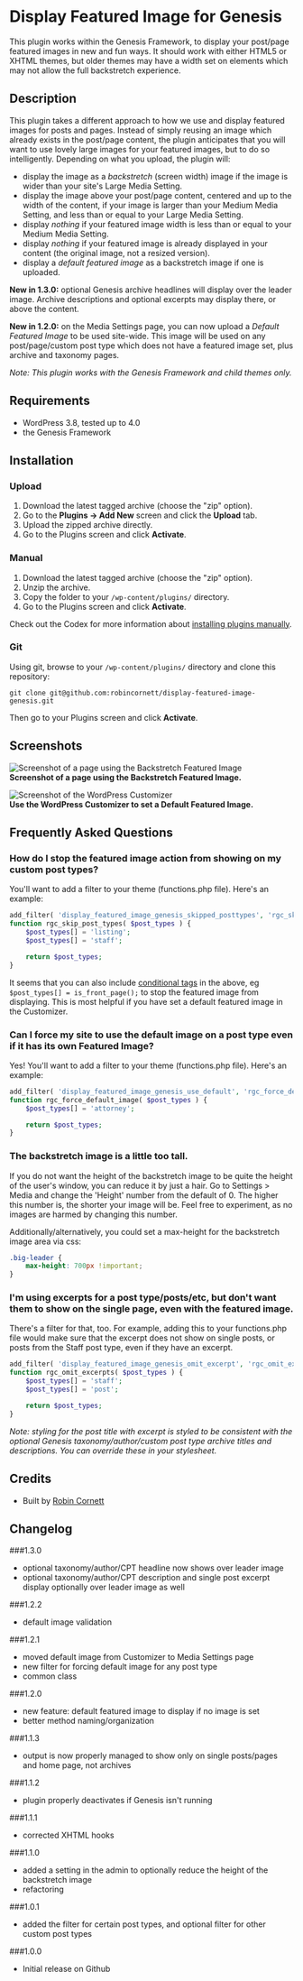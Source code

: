 # Display Featured Image for Genesis

This plugin works within the Genesis Framework, to display your post/page featured images in new and fun ways. It should work with either HTML5 or XHTML themes, but older themes may have a width set on elements which may not allow the full backstretch experience.

## Description

This plugin takes a different approach to how we use and display featured images for posts and pages. Instead of simply reusing an image which already exists in the post/page content, the plugin anticipates that you will want to use lovely large images for your featured images, but to do so intelligently. Depending on what you upload, the plugin will:

* display the image as a _backstretch_ (screen width) image if the image is wider than your site's Large Media Setting.
* display the image above your post/page content, centered and up to the width of the content, if your image is larger than your Medium Media Setting, and less than or equal to your Large Media Setting.
* display _nothing_ if your featured image width is less than or equal to your Medium Media Setting.
* display _nothing_ if your featured image is already displayed in your content (the original image, not a resized version).
* display a _default featured image_ as a backstretch image if one is uploaded.

__New in 1.3.0:__ optional Genesis archive headlines will display over the leader image. Archive descriptions and optional excerpts may display there, or above the content.

__New in 1.2.0:__ on the Media Settings page, you can now upload a _Default Featured Image_ to be used site-wide. This image will be used on any post/page/custom post type which does not have a featured image set, plus archive and taxonomy pages.

_Note: This plugin works with the Genesis Framework and child themes only._

## Requirements
* WordPress 3.8, tested up to 4.0
* the Genesis Framework

## Installation

### Upload

1. Download the latest tagged archive (choose the "zip" option).
2. Go to the __Plugins -> Add New__ screen and click the __Upload__ tab.
3. Upload the zipped archive directly.
4. Go to the Plugins screen and click __Activate__.

### Manual

1. Download the latest tagged archive (choose the "zip" option).
2. Unzip the archive.
3. Copy the folder to your `/wp-content/plugins/` directory.
4. Go to the Plugins screen and click __Activate__.

Check out the Codex for more information about [installing plugins manually](http://codex.wordpress.org/Managing_Plugins#Manual_Plugin_Installation).

### Git

Using git, browse to your `/wp-content/plugins/` directory and clone this repository:

`git clone git@github.com:robincornett/display-featured-image-genesis.git`

Then go to your Plugins screen and click __Activate__.

## Screenshots
![Screenshot of a page using the Backstretch Featured Image](https://github.com/robincornett/display-featured-image-genesis/blob/develop/assets/screenshot-1.jpg)  
__Screenshot of a page using the Backstretch Featured Image.__

![Screenshot of the WordPress Customizer](https://github.com/robincornett/display-featured-image-genesis/blob/develop/assets/screenshot-2.jpg)  
__Use the WordPress Customizer to set a Default Featured Image.__

## Frequently Asked Questions

### How do I stop the featured image action from showing on my custom post types?

You'll want to add a filter to your theme (functions.php file). Here's an example:

```php
add_filter( 'display_featured_image_genesis_skipped_posttypes', 'rgc_skip_post_types' );
function rgc_skip_post_types( $post_types ) {
	$post_types[] = 'listing';
	$post_types[] = 'staff';

	return $post_types;
}
```

It seems that you can also include [conditional tags](http://codex.wordpress.org/Conditional_Tags) in the above, eg `$post_types[] = is_front_page();` to stop the featured image from displaying. This is most helpful if you have set a default featured image in the Customizer.

### Can I force my site to use the default image on a post type even if it has its own Featured Image?

Yes! You'll want to add a filter to your theme (functions.php file). Here's an example:

```php
add_filter( 'display_featured_image_genesis_use_default', 'rgc_force_default_image' );
function rgc_force_default_image( $post_types ) {
	$post_types[] = 'attorney';

	return $post_types;
}
```

### The backstretch image is a little too tall.

If you do not want the height of the backstretch image to be quite the height of the user's window, you can reduce it by just a hair. Go to Settings > Media and change the 'Height' number from the default of 0. The higher this number is, the shorter your image will be. Feel free to experiment, as no images are harmed by changing this number.

Additionally/alternatively, you could set a max-height for the backstretch image area via css:

```css
.big-leader {
	max-height: 700px !important;
}
```

### I'm using excerpts for a post type/posts/etc, but don't want them to show on the single page, even with the featured image.

There's a filter for that, too. For example, adding this to your functions.php file would make sure that the excerpt does not show on single posts, or posts from the Staff post type, even if they have an excerpt.

```php
add_filter( 'display_featured_image_genesis_omit_excerpt', 'rgc_omit_excerpts' );
function rgc_omit_excerpts( $post_types ) {
	$post_types[] = 'staff';
	$post_types[] = 'post';

	return $post_types;
}
```

_Note: styling for the post title with excerpt is styled to be consistent with the optional Genesis taxonomy/author/custom post type archive titles and descriptions. You can override these in your stylesheet._

## Credits

* Built by [Robin Cornett](http://robincornett.com/)

## Changelog

###1.3.0
* optional taxonomy/author/CPT headline now shows over leader image
* optional taxonomy/author/CPT description and single post excerpt display optionally over leader image as well

###1.2.2
* default image validation

###1.2.1
* moved default image from Customizer to Media Settings page
* new filter for forcing default image for any post type
* common class

###1.2.0
* new feature: default featured image to display if no image is set
* better method naming/organization

###1.1.3
* output is now properly managed to show only on single posts/pages and home page, not archives

###1.1.2
* plugin properly deactivates if Genesis isn't running

###1.1.1
* corrected XHTML hooks

###1.1.0
* added a setting in the admin to optionally reduce the height of the backstretch image
* refactoring

###1.0.1
* added the filter for certain post types, and optional filter for other custom post types

###1.0.0
* Initial release on Github
